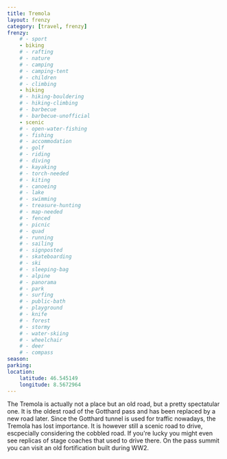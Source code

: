 ```yaml
---
title: Tremola
layout: frenzy
category: [travel, frenzy]
frenzy:
    # - sport
    - biking
    # - rafting
    # - nature
    # - camping
    # - camping-tent
    # - children
    # - climbing
    - hiking
    # - hiking-bouldering
    # - hiking-climbing
    # - barbecue
    # - barbecue-unofficial
    - scenic
    # - open-water-fishing
    # - fishing
    # - accommodation
    # - golf
    # - riding
    # - diving
    # - kayaking
    # - torch-needed
    # - kiting
    # - canoeing
    # - lake
    # - swimming
    # - treasure-hunting
    # - map-needed
    # - fenced
    # - picnic
    # - quad
    # - running
    # - sailing
    # - signposted
    # - skateboarding
    # - ski
    # - sleeping-bag
    # - alpine
    # - panorama
    # - park
    # - surfing
    # - public-bath
    # - playground
    # - knife
    # - forest
    # - stormy
    # - water-skiing
    # - wheelchair
    # - deer
    # - compass
season: 
parking: 
location:
    latitude: 46.545149
    longitude: 8.5672964
---
```


The Tremola is actually not a place but an old road, but a pretty spectatular one. It is the oldest road of the Gotthard pass and has been replaced by a new road later. Since the Gotthard tunnel is used for traffic nowadays, the Tremola has lost importance. It is however still a scenic road to drive, escpecially considering the cobbled road. If you're lucky you might even see replicas of stage coaches that used to drive there. On the pass summit you can visit an old fortification built during WW2.